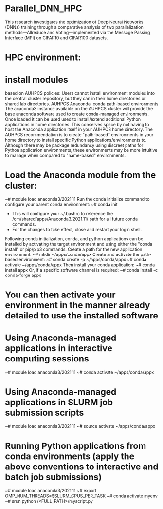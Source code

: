 # Parallel_DNN_HPC
This research investigates the optimization of Deep Neural Networks (DNNs) training through a comparative analysis of two parallelization methods—Allreduce and Voting—implemented via the Message Passing Interface (MPI) on CIFAR10 and CIFAR100 datasets. 

# HPC environment:
# install modules 
based on AUHPCS policies: Users cannot install environment modules into the central cluster repository, but they can in their home directories or shared lab directories.
AUHPCS Anaconda, conda path-based environments
The anaconda3 instance available on the AUHPCS cluster will provide the base anaconda software used to create conda-managed environments. Once loaded it can be used used to install/extend additional Python applications in home directories.
This conserves space by not having to host the Anaconda application itself in your AUHPCS home directory.
The AUHPCS recommendation is to create "path-based" environments in your home directory to install specific Python applications/environments to. Although there may be package redundancy using discreet paths for Python application environments, these environments may be more intuitive to manage when compared to "name-based" environments.

# Load the Anaconda module from the cluster:
~# module load anaconda3/2021.11
Run the conda initialize command to configure your parent conda environment:
~# conda init
- This will configure your ~/.bashrc to reference the /cm/shared/apps/Anaconda3/2021.11/ path for all future conda commands.
- For the changes to take effect, close and restart your login shell.

Following conda initialization, conda, and python applications can be installed by activating the target environment and using either the "conda install" or pip/pip3 commands.
Create a path for the new application environment:
~# mkdir ~/apps/conda/appx
Create and activate the path-based environment:
~# conda create -p ~/apps/conda/appx
~# conda activate ~/apps/conda/appx
Then install your conda application:
~# conda install appx
Or, if a specific software channel is required:
~# conda install -c conda-forge appx
# You can then activate your environment in the manner already detailed to use the installed software
# Using Anaconda-managed applications in interactive computing sessions
~# module load anaconda3/2021.11
~# conda activate ~/apps/conda/appx
# Using Anaconda-managed applications in SLURM job submission scripts
~# module load anaconda3/2021.11
~# source activate ~/apps/conda/appx

# Running Python applications from conda environments (apply the above conventions to interactive and batch job submissions)
~# module load anaconda3/2021.11
~# export OMP_NUM_THREADS=$SLURM_CPUS_PER_TASK
~# conda activate myenv
~# srun python /<FULL_PATH>/myscript.py

 
